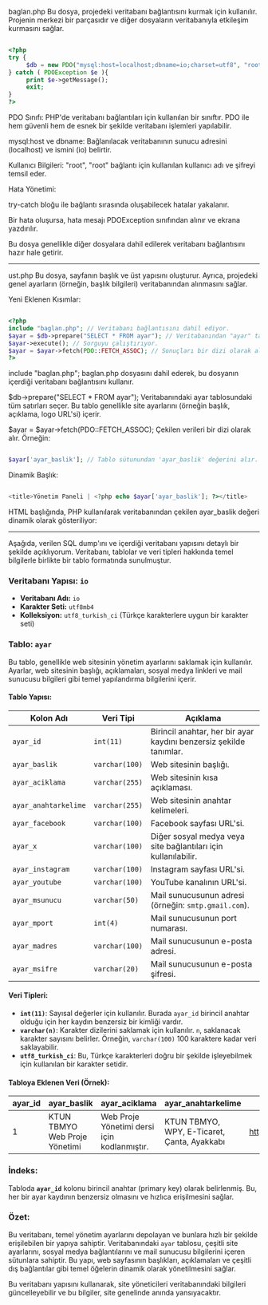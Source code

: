 baglan.php
Bu dosya, projedeki veritabanı bağlantısını kurmak için kullanılır. Projenin merkezi bir parçasıdır ve diğer dosyaların veritabanıyla etkileşim kurmasını sağlar.


```php

<?php
try {
     $db = new PDO("mysql:host=localhost;dbname=io;charset=utf8", "root", "root");
} catch ( PDOException $e ){
     print $e->getMessage();
     exit;
}
?>

```

PDO Sınıfı: PHP'de veritabanı bağlantıları için kullanılan bir sınıftır. PDO ile hem güvenli hem de esnek bir şekilde veritabanı işlemleri yapılabilir.

mysql:host ve dbname: Bağlanılacak veritabanının sunucu adresini (localhost) ve ismini (io) belirtir.

Kullanıcı Bilgileri: "root", "root" bağlantı için kullanılan kullanıcı adı ve şifreyi temsil eder.

Hata Yönetimi:

try-catch bloğu ile bağlantı sırasında oluşabilecek hatalar yakalanır.

Bir hata oluşursa, hata mesajı PDOException sınıfından alınır ve ekrana yazdırılır.


Bu dosya genellikle diğer dosyalara dahil edilerek veritabanı bağlantısını hazır hale getirir.

---------------------------------------------------------------------------------------------------------------------------

ust.php
Bu dosya, sayfanın başlık ve üst yapısını oluşturur. Ayrıca, projedeki genel ayarların (örneğin, başlık bilgileri) veritabanından alınmasını sağlar.

Yeni Eklenen Kısımlar:

```php

<?php
include "baglan.php"; // Veritabanı bağlantısını dahil ediyor.
$ayar = $db->prepare("SELECT * FROM ayar"); // Veritabanından "ayar" tablosundaki tüm verileri seçiyor.
$ayar->execute(); // Sorguyu çalıştırıyor.
$ayar = $ayar->fetch(PDO::FETCH_ASSOC); // Sonuçları bir dizi olarak alıyor.
?>

```

include "baglan.php";
baglan.php dosyasını dahil ederek, bu dosyanın içerdiği veritabanı bağlantısını kullanır.

$db->prepare("SELECT * FROM ayar");
Veritabanındaki ayar tablosundaki tüm satırları seçer. Bu tablo genellikle site ayarlarını (örneğin başlık, açıklama, logo URL'si) içerir.

$ayar = $ayar->fetch(PDO::FETCH_ASSOC);
Çekilen verileri bir dizi olarak alır. Örneğin:

```php

$ayar['ayar_baslik']; // Tablo sütunundan 'ayar_baslik' değerini alır.

```

Dinamik Başlık:

 ```php

<title>Yönetim Paneli | <?php echo $ayar['ayar_baslik']; ?></title>

```
HTML başlığında, PHP kullanılarak veritabanından çekilen ayar_baslik değeri dinamik olarak gösteriliyor:

------------------------------------------------------------------------------------------------------------------------------------------------

Aşağıda, verilen SQL dump'ını ve içerdiği veritabanı yapısını detaylı bir şekilde açıklıyorum. Veritabanı, tablolar ve veri tipleri hakkında temel bilgilerle birlikte bir tablo formatında sunulmuştur.

### Veritabanı Yapısı: `io`

- **Veritabanı Adı:** `io`  
- **Karakter Seti:** `utf8mb4`  
- **Kolleksiyon:** `utf8_turkish_ci` (Türkçe karakterlere uygun bir karakter seti)

### Tablo: `ayar`

Bu tablo, genellikle web sitesinin yönetim ayarlarını saklamak için kullanılır. Ayarlar, web sitesinin başlığı, açıklamaları, sosyal medya linkleri ve mail sunucusu bilgileri gibi temel yapılandırma bilgilerini içerir.

#### Tablo Yapısı:

| Kolon Adı         | Veri Tipi               | Açıklama                                 |
|-------------------|-------------------------|------------------------------------------|
| `ayar_id`         | `int(11)`               | Birincil anahtar, her bir ayar kaydını benzersiz şekilde tanımlar. |
| `ayar_baslik`     | `varchar(100)`          | Web sitesinin başlığı.                  |
| `ayar_aciklama`   | `varchar(255)`          | Web sitesinin kısa açıklaması.          |
| `ayar_anahtarkelime` | `varchar(255)`        | Web sitesinin anahtar kelimeleri.       |
| `ayar_facebook`   | `varchar(100)`          | Facebook sayfası URL'si.                |
| `ayar_x`          | `varchar(100)`          | Diğer sosyal medya veya site bağlantıları için kullanılabilir. |
| `ayar_instagram`  | `varchar(100)`          | Instagram sayfası URL'si.               |
| `ayar_youtube`    | `varchar(100)`          | YouTube kanalının URL'si.               |
| `ayar_msunucu`    | `varchar(50)`           | Mail sunucusunun adresi (örneğin: `smtp.gmail.com`). |
| `ayar_mport`      | `int(4)`                | Mail sunucusunun port numarası.         |
| `ayar_madres`     | `varchar(100)`          | Mail sunucusunun e-posta adresi.        |
| `ayar_msifre`     | `varchar(20)`           | Mail sunucusunun e-posta şifresi.       |

#### Veri Tipleri:
- **`int(11)`**: Sayısal değerler için kullanılır. Burada `ayar_id` birincil anahtar olduğu için her kaydın benzersiz bir kimliği vardır.
- **`varchar(n)`**: Karakter dizilerini saklamak için kullanılır. `n`, saklanacak karakter sayısını belirler. Örneğin, `varchar(100)` 100 karaktere kadar veri saklayabilir.
- **`utf8_turkish_ci`**: Bu, Türkçe karakterleri doğru bir şekilde işleyebilmek için kullanılan bir karakter setidir.
  
#### Tabloya Eklenen Veri (Örnek):
| ayar_id | ayar_baslik                    | ayar_aciklama                                    | ayar_anahtarkelime                          | ayar_facebook                               | ayar_x                                   | ayar_instagram                            | ayar_youtube                                    | ayar_msunucu     | ayar_mport | ayar_madres         | ayar_msifre |
|---------|---------------------------------|-------------------------------------------------|---------------------------------------------|--------------------------------------------|------------------------------------------|--------------------------------------------|------------------------------------------------|-------------------|------------|---------------------|-------------|
| 1       | KTUN TBMYO Web Proje Yönetimi   | Web Proje Yönetimi dersi için kodlanmıştır.      | KTUN TBMYO, WPY, E-Ticaret, Çanta, Ayakkabı | https://www.facebook.com/KTUNEDU/           | https://twitter.com/ktunedu               | https://www.instagram.com/ktunedu/          | https://www.youtube.com/channel/UCnVoJHinCNBfu2UeypZ9frA | smtp.gmail.com    | 587        | mail@gmail.com      | 123456      |

### İndeks:
Tabloda **`ayar_id`** kolonu birincil anahtar (primary key) olarak belirlenmiş. Bu, her bir ayar kaydının benzersiz olmasını ve hızlıca erişilmesini sağlar.  

### Özet:
Bu veritabanı, temel yönetim ayarlarını depolayan ve bunlara hızlı bir şekilde erişilebilen bir yapıya sahiptir. Veritabanındaki `ayar` tablosu, çeşitli site ayarlarını, sosyal medya bağlantılarını ve mail sunucusu bilgilerini içeren sütunlara sahiptir. Bu yapı, web sayfasının başlıkları, açıklamaları ve çeşitli dış bağlantılar gibi temel öğelerin dinamik olarak yönetilmesini sağlar.

Bu veritabanı yapısını kullanarak, site yöneticileri veritabanındaki bilgileri güncelleyebilir ve bu bilgiler, site genelinde anında yansıyacaktır.
